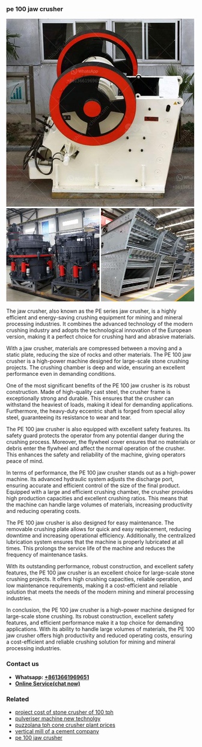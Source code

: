 <h3>pe 100 jaw crusher</h3><img src='1704856853.jpg' alt=''><p>The jaw crusher, also known as the PE series jaw crusher, is a highly efficient and energy-saving crushing equipment for mining and mineral processing industries. It combines the advanced technology of the modern crushing industry and adopts the technological innovation of the European version, making it a perfect choice for crushing hard and abrasive materials.</p><p>With a jaw crusher, materials are compressed between a moving and a static plate, reducing the size of rocks and other materials. The PE 100 jaw crusher is a high-power machine designed for large-scale stone crushing projects. The crushing chamber is deep and wide, ensuring an excellent performance even in demanding conditions.</p><p>One of the most significant benefits of the PE 100 jaw crusher is its robust construction. Made of high-quality cast steel, the crusher frame is exceptionally strong and durable. This ensures that the crusher can withstand the heaviest of loads, making it ideal for demanding applications. Furthermore, the heavy-duty eccentric shaft is forged from special alloy steel, guaranteeing its resistance to wear and tear.</p><p>The PE 100 jaw crusher is also equipped with excellent safety features. Its safety guard protects the operator from any potential danger during the crushing process. Moreover, the flywheel cover ensures that no materials or debris enter the flywheel and affect the normal operation of the crusher. This enhances the safety and reliability of the machine, giving operators peace of mind.</p><p>In terms of performance, the PE 100 jaw crusher stands out as a high-power machine. Its advanced hydraulic system adjusts the discharge port, ensuring accurate and efficient control of the size of the final product. Equipped with a large and efficient crushing chamber, the crusher provides high production capacities and excellent crushing ratios. This means that the machine can handle large volumes of materials, increasing productivity and reducing operating costs.</p><p>The PE 100 jaw crusher is also designed for easy maintenance. The removable crushing plate allows for quick and easy replacement, reducing downtime and increasing operational efficiency. Additionally, the centralized lubrication system ensures that the machine is properly lubricated at all times. This prolongs the service life of the machine and reduces the frequency of maintenance tasks.</p><p>With its outstanding performance, robust construction, and excellent safety features, the PE 100 jaw crusher is an excellent choice for large-scale stone crushing projects. It offers high crushing capacities, reliable operation, and low maintenance requirements, making it a cost-efficient and reliable solution that meets the needs of the modern mining and mineral processing industries.</p><p>In conclusion, the PE 100 jaw crusher is a high-power machine designed for large-scale stone crushing. Its robust construction, excellent safety features, and efficient performance make it a top choice for demanding applications. With its ability to handle large volumes of materials, the PE 100 jaw crusher offers high productivity and reduced operating costs, ensuring a cost-efficient and reliable crushing solution for mining and mineral processing industries.</p><h3>Contact us</h3><ul><li><strong>Whatsapp:&nbsp;<a href="https://wa.me/8613661969651">+8613661969651</a></strong></li><li><a href="https://swt.shibang-china.com/?git&amp;zhl&amp;pe 100 jaw crusher"><strong>Online Service(chat now)</strong></a></li></ul><h3>Related</h3><ul><li><a href='project cost of stone crusher of 100 tph.md'>project cost of stone crusher of 100 tph</a></li><li><a href='pulveriser machine new technolgy.md'>pulveriser machine new technolgy</a></li><li><a href='puzzolana tph cone crusher plant prices.md'>puzzolana tph cone crusher plant prices</a></li><li><a href='vertical mill of a cement company.md'>vertical mill of a cement company</a></li><li><a href='pe 100 jaw crusher.md'>pe 100 jaw crusher</a></li></ul>